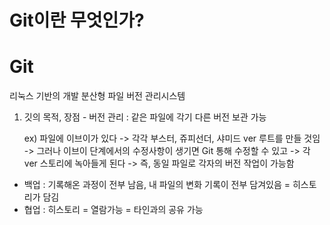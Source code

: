 # Git이란 무엇인가?

# Git
  
  리눅스 기반의 개발 분산형 파일 버전 관리시스템

  1) 깃의 목적, 장점
    - 버전 관리 : 같은 파일에 각기 다른 버전 보관 가능

      ex) 파일에 이브이가 있다 -> 각각 부스터, 쥬피선더, 샤미드 ver 루트를 만들 것임
      -> 그러나 이브이 단계에서의 수정사항이 생기면 Git 통해 수정할 수 있고 
      -> 각 ver 스토리에 녹아들게 된다
     -> 즉, 동일 파일로 각자의 버전 작업이 가능함
      
   - 백업 : 기록해온 과정이 전부 남음, 내 파일의 변화 기록이 전부 담겨있음 = 히스토리가 담김
   - 협업 : 히스토리 = 열람가능 = 타인과의 공유 가능




